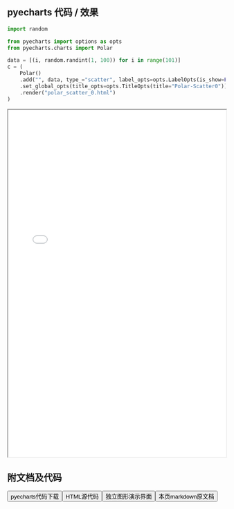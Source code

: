 
## pyecharts 代码 / 效果

```python
import random

from pyecharts import options as opts
from pyecharts.charts import Polar

data = [(i, random.randint(1, 100)) for i in range(101)]
c = (
    Polar()
    .add("", data, type_="scatter", label_opts=opts.LabelOpts(is_show=False))
    .set_global_opts(title_opts=opts.TitleOpts(title="Polar-Scatter0"))
    .render("polar_scatter_0.html")
)

```

<iframe width="100%" height="800px" src="/pyecharts/Polar/polar_scatter_0.html"></iframe>

## 附文档及代码

<a href="https://cdn.jsdelivr.net/gh/wfy-belief/python/docs/pyecharts/Polar/polar_scatter_0.py"><button class="mybutton">pyecharts代码下载</button></a><a href="https://cdn.jsdelivr.net/gh/wfy-belief/python/docs/pyecharts/Polar/polar_scatter_0.html"><button class="mybutton">HTML源代码</button></a><a href="https://python.wfyblog.cn/pyecharts/Polar/polar_scatter_0.html"><button class="mybutton">独立图形演示界面</button></a><a href="https://cdn.jsdelivr.net/gh/wfy-belief/python/docs/pyecharts/Polar/polar_scatter_0.md"><button class="mybutton">本页markdown原文档</button></a>